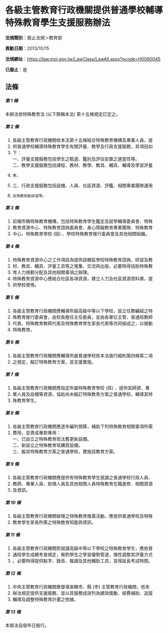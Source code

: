 # 各級主管教育行政機關提供普通學校輔導特殊教育學生支援服務辦法

**法規類別**：廢止法規＞教育部

**異動日期**：2013/10/15  

**法規網址**：https://law.moj.gov.tw/LawClass/LawAll.aspx?pcode=H0080045

**已廢止**：是



## 法條
##### 第 1 條
本辦法依特殊教育法 (以下簡稱本法) 第十五條規定訂定之。

##### 第 2 條
1. 各級主管教育行政機關依本法第十五條結合特殊教育機構及專業人員，提
1. 供普通學校輔導特殊教育學生有關評量、教學及行政支援服務，其項目如
1. 下：  
一、評量支援服務包括學生之甄選、鑑別及評估安置之適當性等。  
二、教學支援服務包括課程、教材、教學、教具、輔具、輔導及學習評量
1.     等。
1. 三、行政支援服務包括設備、人員、社區資源、評鑑、相關專業團隊運用
1.     及特教知能研習等。

##### 第 3 條
1. 前條所稱特殊教育機構，包括特殊教育學生鑑定及就學輔導委員會、特殊
1. 教育資源中心、特殊教育諮詢委員會、身心障礙教育專業團隊、特殊教育
1. 中心、特殊教育學校 (班) 、學校特殊教育推行委員會及其他相關組織。

##### 第 4 條
1. 特殊教育資源中心之工作項目為提供該轄區學校特殊教育諮詢、研習及教
1. 材、教具、輔具、評量工具等之蒐集、交流與出版，必要時得協助特殊教
1. 育人力規劃分配及其他相關事項之辦理。
1. 特殊教育資源中心應結合社區各項資源，建立人力及社區資源資料庫，提
1. 供學校使用。

##### 第 5 條
1. 各級主管教育行政機關應輔導所屬高級中等以下學校，設立任務編組之特
1. 殊教育推行委員會，由校長擔任主任委員，並由各單位主管、普通班教師
1. 代表、特殊教育教師代表及特殊教育學生家長代表等共同組成之，以推動
1. 特殊教育。

##### 第 6 條
1. 各級主管教育行政機關應輔導所屬普通學校依本法施行細則第四條第二項
1. 之規定，擬訂特殊教育方案，並支援實施。

##### 第 7 條
1. 各級主管教育行政機關應指定所屬特殊教育學校 (班) ，提供其師資、專
1. 業人員及設備等資源，協助尚未擬訂特殊教育方案之普通學校，輔導其特
1. 殊教育學生。

##### 第 8 條
1. 各級主管教育行政機關應逐年編列預算，補助下列特殊教育相關事項所需
1. 費用，並責成專款專用：  
一、已設立之特殊教育班汰舊更新設備。  
二、新設立之特殊教育班購買設備。  
三、擬具特殊教育方案之普通學校，實施該教育方案。

##### 第 9 條
1. 各級主管教育行政機關應提供有特殊教育學生就讀之普通學校行政人員、
1. 教師、專業人員、助理人員及其他相關人員特殊教育在職進修、相關資源
1. 及資訊。

##### 第 10 條
1. 各級主管教育行政機關辦理之特殊教育推廣活動，應提供普通學校及特殊
1. 教育學生家長所需之特殊教育知能與資訊。

##### 第 11 條
1. 各級主管教育行政機關對就讀高級中等以下學校之特殊教育學生，應依普
1. 通班學生成績考查規定，衡酌學生之學習優勢管道，彈性調整其評量方式
1. 。必要時得提供點字、錄音、報讀及其他輔助工具，並得延長考試時間。

##### 第 12 條
1. 中央主管教育行政機關應督導直轄市、縣 (市) 主管教育行政機關，依本
1. 辦法規定提供支援服務，並以其服務成效列為績效獎勵、經費補助、追蹤
1. 輔導及調整特殊教育計畫之依據。

##### 第 13 條
本辦法自發布日施行。


